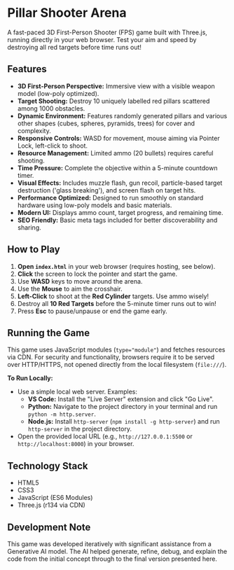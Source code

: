 # Pillar Shooter Arena

A fast-paced 3D First-Person Shooter (FPS) game built with Three.js, running directly in your web browser. Test your aim and speed by destroying all red targets before time runs out!

## Features

- **3D First-Person Perspective:** Immersive view with a visible weapon model (low-poly optimized).
- **Target Shooting:** Destroy 10 uniquely labelled red pillars scattered among 1000 obstacles.
- **Dynamic Environment:** Features randomly generated pillars and various other shapes (cubes, spheres, pyramids, trees) for cover and complexity.
- **Responsive Controls:** WASD for movement, mouse aiming via Pointer Lock, left-click to shoot.
- **Resource Management:** Limited ammo (20 bullets) requires careful shooting.
- **Time Pressure:** Complete the objective within a 5-minute countdown timer.
- **Visual Effects:** Includes muzzle flash, gun recoil, particle-based target destruction ('glass breaking'), and screen flash on target hits.
- **Performance Optimized:** Designed to run smoothly on standard hardware using low-poly models and basic materials.
- **Modern UI:** Displays ammo count, target progress, and remaining time.
- **SEO Friendly:** Basic meta tags included for better discoverability and sharing.

## How to Play

1.  **Open `index.html`** in your web browser (requires hosting, see below).
2.  **Click** the screen to lock the pointer and start the game.
3.  Use **WASD** keys to move around the arena.
4.  Use the **Mouse** to aim the crosshair.
5.  **Left-Click** to shoot at the **Red Cylinder** targets. Use ammo wisely!
6.  Destroy all **10 Red Targets** before the 5-minute timer runs out to win!
7.  Press **Esc** to pause/unpause or end the game early.

## Running the Game

This game uses JavaScript modules (`type="module"`) and fetches resources via CDN. For security and functionality, browsers require it to be served over HTTP/HTTPS, not opened directly from the local filesystem (`file:///`).

**To Run Locally:**

- Use a simple local web server. Examples:
  - **VS Code:** Install the "Live Server" extension and click "Go Live".
  - **Python:** Navigate to the project directory in your terminal and run `python -m http.server`.
  - **Node.js:** Install `http-server` (`npm install -g http-server`) and run `http-server` in the project directory.
- Open the provided local URL (e.g., `http://127.0.0.1:5500` or `http://localhost:8000`) in your browser.

## Technology Stack

- HTML5
- CSS3
- JavaScript (ES6 Modules)
- Three.js (r134 via CDN)

## Development Note

This game was developed iteratively with significant assistance from a Generative AI model. The AI helped generate, refine, debug, and explain the code from the initial concept through to the final version presented here.
